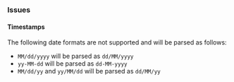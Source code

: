 

### Issues
#### Timestamps
The following date formats are not supported and will be parsed as follows:
* `MM/dd/yyyy` will be parsed as `dd/MM/yyyy`
* `yy-MM-dd` will be parsed as `dd-MM-yyyy`
* `MM/dd/yy` and `yy/MM/dd` will be parsed as `dd/MM/yy`